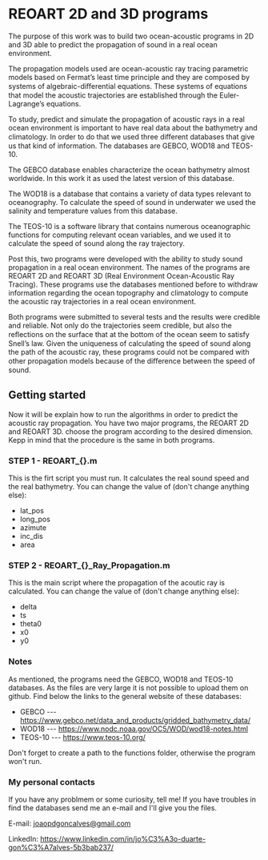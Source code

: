# REOART 2D and 3D programs
The purpose of this work was to build two ocean-acoustic programs in 2D and 3D able to predict the propagation of sound in a real ocean environment.

The propagation models used are ocean-acoustic ray tracing parametric models based on Fermat’s least time principle and they are composed by systems of algebraic-diﬀerential equations. These systems of equations that model the acoustic trajectories are established through the Euler-Lagrange’s equations.

To study, predict and simulate the propagation of acoustic rays in a real ocean environment is important to have real data about the bathymetry and climatology.
In order to do that we used three diﬀerent databases that give us that kind of information. The databases are GEBCO, WOD18 and TEOS-10.

The GEBCO database enables characterize the ocean bathymetry almost worldwide. In this work it as used the latest version of this database. 

The WOD18 is a database that contains a variety of data types relevant to oceanography. To calculate the speed of sound in underwater we used the salinity and temperature values from this database.

The TEOS-10 is a software library that contains numerous oceanographic functions for computing relevant ocean variables, and we used it to calculate the speed of sound along the ray trajectory.

Post this, two programs were developed with the ability to study sound propagation in a real ocean environment. The names of the programs are REOART 2D and REOART 3D (Real Environment Ocean-Acoustic Ray Tracing). These programs use the databases mentioned before to withdraw information regarding the ocean topography and climatology to compute the acoustic ray trajectories in a real ocean environment.

Both programs were submitted to several tests and the results were credible and reliable. Not only do the trajectories seem credible, but also the reﬂections on the surface that at the bottom of the ocean seem to satisfy Snell’s law. Given the uniqueness of calculating the speed of sound along the path of the acoustic ray,
these programs could not be compared with other propagation models because of the diﬀerence between the speed of sound.

## Getting started
Now it will be explain how to run the algorithms in order to predict the acoustic ray propagation. 
You have two major programs, the REOART 2D and REOART 3D. choose the program according to the desired dimension. Kepp in mind that the procedure is the same in both programs. 

### STEP 1 - REOART_{}.m
This is the firt script you must run. It calculates the real sound speed and the real bathymetry. 
You can change the value of (don't change anything else): 
 - lat_pos
 - long_pos
 - azimute 
 - inc_dis
 - area
 
 ### STEP 2 - REOART_{}_Ray_Propagation.m 
 This is the main script where the propagation of the acoutic ray is calculated. 
 You can change the value of (don't change anything else): 
  - delta
  - ts
  - theta0
  - x0
  - y0


### Notes
As mentioned, the programs need the GEBCO, WOD18 and TEOS-10 databases. As the files are very large it is not possible to upload them on github. 
Find below the links to the general website of these databases: 
 - GEBCO --- https://www.gebco.net/data_and_products/gridded_bathymetry_data/
 - WOD18 --- https://www.nodc.noaa.gov/OC5/WOD/wod18-notes.html
 - TEOS-10 --- https://www.teos-10.org/
 
Don't forget to create a path to the functions folder, otherwise the program won't run. 

### My personal contacts
If you have any problmem or some curiosity, tell me!
If you have troubles in find the databases send me an e-mail and I'll give you the files. 

E-mail: joaopdgoncalves@gmail.com

LinkedIn: https://www.linkedin.com/in/jo%C3%A3o-duarte-gon%C3%A7alves-5b3bab237/ 
